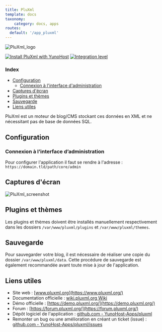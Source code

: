 ```yaml
---
title: PluXml
template: docs
taxonomy:
    category: docs, apps
routes:
  default: '/app_pluxml'
---
```


![PluXml_logo](image://PluXml_logo.png)

[![Install PluXml with YunoHost](https://install-app.yunohost.org/install-with-yunohost.png)](https://install-app.yunohost.org/?app=pluxml) [![Integration level](https://dash.yunohost.org/integration/pluxml.svg)](https://dash.yunohost.org/appci/app/pluxml)

### Index

- [Configuration](#Configuration)
  - [Connexion à l'interface d'administration](#Connexion-à-l-interface-d-administration)
- [Captures d'écran](Captures-d-écran)
- [Plugins et thèmes](Plugins-et-thèmes)
- [Sauvegarde](#Sauvegarde)
- [Liens utiles](#liens-utiles)

PluXml est un moteur de blog/CMS stockant ces données en XML et ne nécessitant pas de base de données SQL.

## Configuration

### Connexion à l’interface d’administration

Pour configurer l'application il faut se rendre à l'adresse : `https://domain.tld/path/core/admin`

## Captures d'écran

![PluXml_screenshot](image://PluXml_screenshot.jpg)

## Plugins et thèmes

Les plugins et thèmes doivent être installés manuellement respectivement dans les dossiers `/var/www/pluxml/plugins` et `/var/www/pluxml/themes`.

## Sauvegarde

Pour sauvegarder votre blog, il est nécessaire de réaliser une copie du dossier `/var/www/pluxml/data`. Cette procédure de sauvegarde est également recommandée avant toute mise à jour de l'application.

## Liens utiles

 + Site web : [www.pluxml.org](https://www.pluxml.org/)
 + Documentation officielle : [wiki.pluxml.org Wiki](https://wiki.pluxml.org/)
 + Démo officielle : [https://demo.pluxml.org/](https://demo.pluxml.org/)
 + Forum : [https://forum.pluxml.org/](https://forum.pluxml.org/)
 + Dépôt logiciel de l'application : [github.com - YunoHost-Apps/pluxml](https://github.com/YunoHost-Apps/pluxml_ynh)
 + Remonter un bug ou une amélioration en créant un ticket (issue) : [github.com - YunoHost-Apps/pluxml/issues](https://github.com/YunoHost-Apps/pluxml_ynh/issues)
